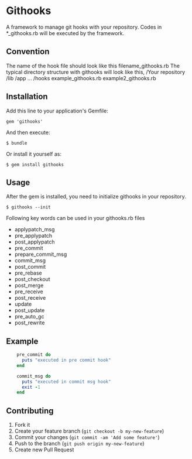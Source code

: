 # Githooks

A framework to manage git hooks with your repository. Codes in *_githooks.rb will be executed by the framework.

## Convention
The name of the hook file should look like this filename_githooks.rb
The typical directory structure with githooks will look like this,
/Your repository
  /lib
  /app
  ...
  /hooks
    example_githooks.rb
    example2_githooks.rb

## Installation

Add this line to your application's Gemfile:

    gem 'githooks'

And then execute:

    $ bundle

Or install it yourself as:

    $ gem install githooks

## Usage

After the gem is installed, you need to initialize githooks in your repository.

    $ githooks --init

Following key words can be used in your githooks.rb files
*   applypatch_msg
*   pre_applypatch
*   post_applypatch
*   pre_commit
*   prepare_commit_msg
*   commit_msg
*   post_commit
*   pre_rebase
*   post_checkout
*   post_merge
*   pre_receive
*   post_receive
*   update
*   post_update
*   pre_auto_gc
*   post_rewrite

## Example
```ruby
    pre_commit do
      puts "executed in pre commit hook"
    end

    commit_msg do
      puts "executed in commit msg hook"
      exit -1
    end
```
## Contributing

1. Fork it
2. Create your feature branch (`git checkout -b my-new-feature`)
3. Commit your changes (`git commit -am 'Add some feature'`)
4. Push to the branch (`git push origin my-new-feature`)
5. Create new Pull Request
